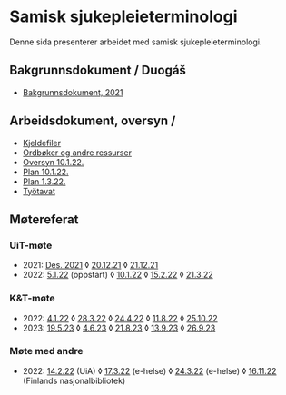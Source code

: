 # Samisk sjukepleieterminologiDenne sida presenterer arbeidet med samisk sjukepleieterminologi.## Bakgrunnsdokument / Duogáš- [Bakgrunnsdokument, 2021](Bakgrunnsdokument.md)## Arbeidsdokument, oversyn / - [Kjeldefiler](https://github.com/giellalt/term-sme-x-nursing)- [Ordbøker og andre ressurser](nettressurser.md)- [Oversyn 10.1.22.](Oversyn_220110.md)- [Plan 10.1.22.](Plan_220110.md)- [Plan 1.3.22.](Plan_220301.md)- [Työtavat](tyotavat.md)## Møtereferat### UiT-møte- 2021: [Des. 2021](meetings/notat_møte.md)◊ [20.12.21](meetings/moete.211220.md)◊ [21.12.21](meetings/moete.211221.md)- 2022: [5.1.22](meetings/moete.220105.md) (oppstart)◊ [10.1.22](meetings/moete.220110.md)◊ [15.2.22](meetings/diskusjon220215.md)◊ [21.3.22](meetings/moete.220321.md)### K&T-møte- 2022: [4.1.22](meetings/moete.220104.md) ◊ [28.3.22](meetings/moete.220328.md) ◊ [24.4.22](meetings/moete.220424.md) ◊ [11.8.22](meetings/moete.220811.md) ◊ [25.10.22](meetings/moete.221025.md)- 2023: [19.5.23](meetings/moete.230519.md) ◊  [4.6.23](meetings/moete.230604.md) ◊  [21.8.23](meetings/moete.230821.md) ◊  [13.9.23](meetings/moete.230913.md) ◊  [26.9.23](meetings/moete.230926.md)### Møte med andre- 2022: [14.2.22](meetings/diskusjon_agder.md) (UiA)◊ [17.3.22](meetings/moete.220317.md) (e-helse)◊ [24.3.22](meetings/moete.220324.md) (e-helse)◊ [16.11.22](meetings/kansalliskirjasto.md) (Finlands nasjonalbibliotek)